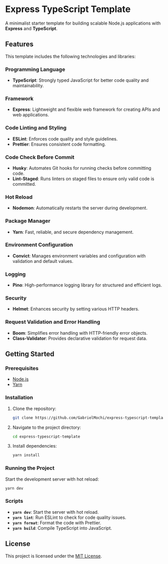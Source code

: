 # Express TypeScript Template

A minimalist starter template for building scalable Node.js applications with **Express** and **TypeScript**.

## Features

This template includes the following technologies and libraries:

### Programming Language

- **TypeScript**: Strongly typed JavaScript for better code quality and maintainability.

### Framework

- **Express**: Lightweight and flexible web framework for creating APIs and web applications.

### Code Linting and Styling

- **ESLint**: Enforces code quality and style guidelines.
- **Prettier**: Ensures consistent code formatting.

### Code Check Before Commit

- **Husky**: Automates Git hooks for running checks before committing code.
- **Lint-Staged**: Runs linters on staged files to ensure only valid code is committed.

### Hot Reload

- **Nodemon**: Automatically restarts the server during development.

### Package Manager

- **Yarn**: Fast, reliable, and secure dependency management.

### Environment Configuration

- **Convict**: Manages environment variables and configuration with validation and default values.

### Logging

- **Pino**: High-performance logging library for structured and efficient logs.

### Security

- **Helmet**: Enhances security by setting various HTTP headers.

### Request Validation and Error Handling

- **Boom**: Simplifies error handling with HTTP-friendly error objects.
- **Class-Validator**: Provides declarative validation for request data.

## Getting Started

### Prerequisites

- [Node.js](https://nodejs.org/)
- [Yarn](https://yarnpkg.com/)

### Installation

1. Clone the repository:

   ```bash
   git clone https://github.com/GabrielMochi/express-typescript-template.git
   ```

2. Navigate to the project directory:

   ```bash
   cd express-typescript-template
   ```

3. Install dependencies:
   ```bash
   yarn install
   ```

### Running the Project

Start the development server with hot reload:

```bash
yarn dev
```

### Scripts

- **`yarn dev`**: Start the server with hot reload.
- **`yarn lint`**: Run ESLint to check for code quality issues.
- **`yarn format`**: Format the code with Prettier.
- **`yarn build`**: Compile TypeScript into JavaScript.

## License

This project is licensed under the [MIT License](LICENSE).
